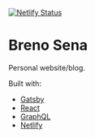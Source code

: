 [![Netlify Status](https://api.netlify.com/api/v1/badges/278eaf65-80ca-4372-b168-fc6da78bd72a/deploy-status)](https://app.netlify.com/sites/breno-sena/deploys)

# Breno Sena

Personal website/blog.

Built with:

- [Gatsby](https://www.gatsbyjs.org)
- [React](https://reactjs.org)
- [GraphQL](https://graphql.org)
- [Netlify](https://www.netlify.com)